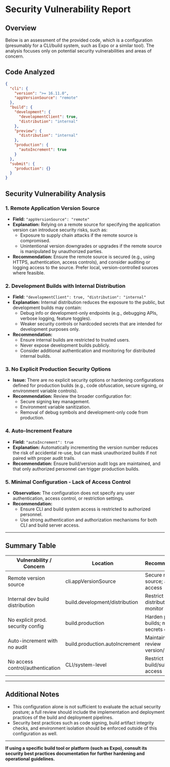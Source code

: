 # Security Vulnerability Report

## Overview

Below is an assessment of the provided code, which is a configuration (presumably for a CLI/build system, such as Expo or a similar tool). The analysis focuses only on potential security vulnerabilities and areas of concern.

## Code Analyzed

```json
{
  "cli": {
    "version": ">= 16.11.0",
    "appVersionSource": "remote"
  },
  "build": {
    "development": {
      "developmentClient": true,
      "distribution": "internal"
    },
    "preview": {
      "distribution": "internal"
    },
    "production": {
      "autoIncrement": true
    }
  },
  "submit": {
    "production": {}
  }
}
```

## Security Vulnerability Analysis

### 1. **Remote Application Version Source**

- **Field:** `"appVersionSource": "remote"`
- **Explanation:** Relying on a remote source for specifying the application version can introduce security risks, such as:
  - Exposure to supply chain attacks if the remote source is compromised.
  - Unintentional version downgrades or upgrades if the remote source is manipulated by unauthorized parties.
- **Recommendation:** Ensure the remote source is secured (e.g., using HTTPS, authentication, access controls), and consider auditing or logging access to the source. Prefer local, version-controlled sources where feasible.

### 2. **Development Builds with Internal Distribution**

- **Field:** `"developmentClient": true, "distribution": "internal"`
- **Explanation:** Internal distribution reduces the exposure to the public, but development builds may contain:
  - Debug info or development-only endpoints (e.g., debugging APIs, verbose logging, feature toggles).
  - Weaker security controls or hardcoded secrets that are intended for development purposes only.
- **Recommendation:**
  - Ensure internal builds are restricted to trusted users.
  - Never expose development builds publicly.
  - Consider additional authentication and monitoring for distributed internal builds.

### 3. **No Explicit Production Security Options**

- **Issue:** There are no explicit security options or hardening configurations defined for production builds (e.g., code obfuscation, secure signing, or environment variable controls).
- **Recommendation:** Review the broader configuration for:
  - Secure signing key management.
  - Environment variable sanitization.
  - Removal of debug symbols and development-only code from production.

### 4. **Auto-Increment Feature**

- **Field:** `"autoIncrement": true`
- **Explanation:** Automatically incrementing the version number reduces the risk of accidental re-use, but can mask unauthorized builds if not paired with proper audit trails.
- **Recommendation:** Ensure build/version audit logs are maintained, and that only authorized personnel can trigger production builds.

### 5. **Minimal Configuration - Lack of Access Control**

- **Observation:** The configuration does not specify any user authentication, access control, or restriction settings.
- **Recommendation:**
  - Ensure CLI and build system access is restricted to authorized personnel.
  - Use strong authentication and authorization mechanisms for both CLI and build server access.

---

## Summary Table

| Vulnerability / Concern           | Location                       | Recommendation                               |
| --------------------------------- | ------------------------------ | -------------------------------------------- |
| Remote version source             | cli.appVersionSource           | Secure remote source; audit/log access       |
| Internal dev build distribution   | build.development/distribution | Restrict distribution; monitor use           |
| No explicit prod. security config | build.production               | Harden prod builds; manage secrets carefully |
| Auto-increment with no audit      | build.production.autoIncrement | Maintain and review version/build logs       |
| No access control/authentication  | CLI/system-level               | Restrict build/submit access                 |

---

## Additional Notes

- This configuration alone is not sufficient to evaluate the actual security posture; a full review should include the implementation and deployment practices of the build and deployment pipelines.
- Security best practices such as code signing, build artifact integrity checks, and environment isolation should be enforced outside of this configuration as well.

---

**If using a specific build tool or platform (such as Expo), consult its security best practices documentation for further hardening and operational guidelines.**
